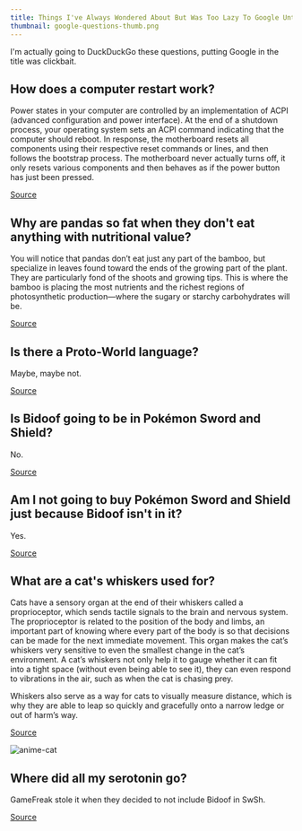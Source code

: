 ```yaml
---
title: Things I've Always Wondered About But Was Too Lazy To Google Until Now
thumbnail: google-questions-thumb.png
---
```


I'm actually going to DuckDuckGo these questions, putting Google in the title
was clickbait.

## How does a computer restart work?

Power states in your computer are controlled by an implementation of ACPI
(advanced configuration and power interface). At the end of a shutdown
process, your operating system sets an ACPI command indicating that the
computer should reboot. In response, the motherboard resets all components
using their respective reset commands or lines, and then follows the bootstrap
process. The motherboard never actually turns off, it only resets various
components and then behaves as if the power button has just been pressed.

[Source](https://superuser.com/questions/294681/how-does-a-computer-restart-itself)

## Why are pandas so fat when they don't eat anything with nutritional value?

You will notice that pandas don’t eat just any part of the bamboo, but
specialize in leaves found toward the ends of the growing part of the plant.
They are particularly fond of the shoots and growing tips. This is where the
bamboo is placing the most nutrients and the richest regions of photosynthetic
production—where the sugary or starchy carbohydrates will be.

[Source](https://www.quora.com/Why-do-Pandas-eat-bamboo-when-it-is-nutritionally-deficient-and-requires-more-energy-to-break-down-than-it-provides)

## Is there a Proto-World language?

Maybe, maybe not.

[Source](https://en.wikipedia.org/wiki/Proto-Human_language)

## Is Bidoof going to be in Pokémon Sword and Shield?

No.

[Source](https://www.polygon.com/2019/11/4/20947933/pokemon-sword-shield-full-pokedex-cut-pokemon-nintendo-switch-game-freak)

## Am I not going to buy Pokémon Sword and Shield just because Bidoof isn't in it?

Yes.

[Source](/post/google_questions)

## What are a cat's whiskers used for?

Cats have a sensory organ at the end of their whiskers called a proprioceptor,
which sends tactile signals to the brain and nervous system. The proprioceptor
is related to the position of the body and limbs, an important part of knowing
where every part of the body is so that decisions can be made for the next
immediate movement. This organ makes the cat’s whiskers very sensitive to even
the smallest change in the cat’s environment. A cat’s whiskers not only help
it to gauge whether it can fit into a tight space (without even being able to
see it), they can even respond to vibrations in the air, such as when the cat
is chasing prey.

Whiskers also serve as a way for cats to visually measure distance, which is
why they are able to leap so quickly and gracefully onto a narrow ledge or out
of harm’s way.

[Source](https://www.petmd.com/cat/behavior/evr_ct_why_do_cats_have_whiskers)

![anime-cat](https://cdn.halcyonnouveau.xyz/blog/img/anime-cat.jpeg)

## Where did all my serotonin go?

GameFreak stole it when they decided to not include Bidoof in SwSh.

[Source](https://social.microsoft.com/Forums/en-US/d080a09c-0fa8-4759-b608-961a340eca74/where-did-all-my-emails-go)
